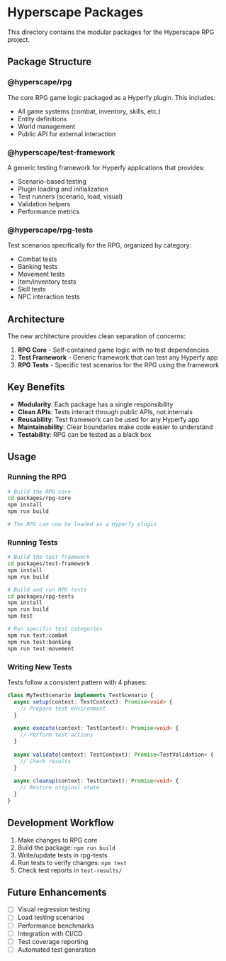 # Hyperscape Packages

This directory contains the modular packages for the Hyperscape RPG project.

## Package Structure

### @hyperscape/rpg
The core RPG game logic packaged as a Hyperfy plugin. This includes:
- All game systems (combat, inventory, skills, etc.)
- Entity definitions
- World management
- Public API for external interaction

### @hyperscape/test-framework
A generic testing framework for Hyperfy applications that provides:
- Scenario-based testing
- Plugin loading and initialization
- Test runners (scenario, load, visual)
- Validation helpers
- Performance metrics

### @hyperscape/rpg-tests
Test scenarios specifically for the RPG, organized by category:
- Combat tests
- Banking tests
- Movement tests
- Item/inventory tests
- Skill tests
- NPC interaction tests

## Architecture

The new architecture provides clean separation of concerns:

1. **RPG Core** - Self-contained game logic with no test dependencies
2. **Test Framework** - Generic framework that can test any Hyperfy app
3. **RPG Tests** - Specific test scenarios for the RPG using the framework

## Key Benefits

- **Modularity**: Each package has a single responsibility
- **Clean APIs**: Tests interact through public APIs, not internals
- **Reusability**: Test framework can be used for any Hyperfy app
- **Maintainability**: Clear boundaries make code easier to understand
- **Testability**: RPG can be tested as a black box

## Usage

### Running the RPG
```bash
# Build the RPG core
cd packages/rpg-core
npm install
npm run build

# The RPG can now be loaded as a Hyperfy plugin
```

### Running Tests
```bash
# Build the test framework
cd packages/test-framework
npm install
npm run build

# Build and run RPG tests
cd packages/rpg-tests
npm install
npm run build
npm test

# Run specific test categories
npm run test:combat
npm run test:banking
npm run test:movement
```

### Writing New Tests

Tests follow a consistent pattern with 4 phases:

```typescript
class MyTestScenario implements TestScenario {
  async setup(context: TestContext): Promise<void> {
    // Prepare test environment
  }
  
  async execute(context: TestContext): Promise<void> {
    // Perform test actions
  }
  
  async validate(context: TestContext): Promise<TestValidation> {
    // Check results
  }
  
  async cleanup(context: TestContext): Promise<void> {
    // Restore original state
  }
}
```

## Development Workflow

1. Make changes to RPG core
2. Build the package: `npm run build`
3. Write/update tests in rpg-tests
4. Run tests to verify changes: `npm test`
5. Check test reports in `test-results/`

## Future Enhancements

- [ ] Visual regression testing
- [ ] Load testing scenarios
- [ ] Performance benchmarks
- [ ] Integration with CI/CD
- [ ] Test coverage reporting
- [ ] Automated test generation 